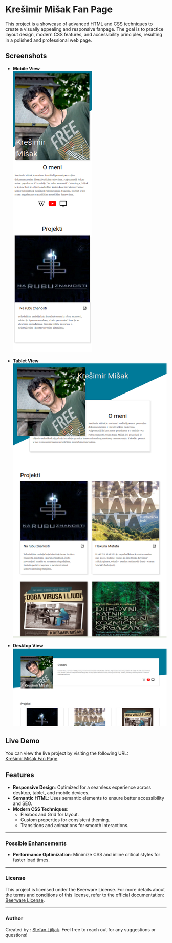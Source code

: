# Krešimir Mišak Fan Page

This [project](https://www.theodinproject.com/lessons/node-path-advanced-html-and-css-homepage) is a showcase of advanced HTML and CSS techniques to create a visually appealing and responsive fanpage. The goal is to practice layout design, modern CSS features, and accessibility principles, resulting in a polished and professional web page.

## Screenshots

- **Mobile View**  
  ![Mobile Screenshot](screenshot_mobile.png)

- **Tablet View**  
  ![Tablet Screenshot](screenshot_tablet.png)

- **Desktop View**  
  ![Desktop Screenshot](screenshot_desktop.png)

## Live Demo

You can view the live project by visiting the following URL:  
[Krešimir Mišak Fan Page](https://baplaninarenje.github.io/kresimir-misak-homepage/)

## Features

- **Responsive Design**: Optimized for a seamless experience across desktop, tablet, and mobile devices.
- **Semantic HTML**: Uses semantic elements to ensure better accessibility and SEO.
- **Modern CSS Techniques**:
  - Flexbox and Grid for layout.
  - Custom properties for consistent theming.
  - Transitions and animations for smooth interactions.

---

### Possible Enhancements

- **Performance Optimization**: Minimize CSS and inline critical styles for faster load times.

---

### License

This project is licensed under the Beerware License. For more details about the terms and conditions of this license, refer to the official documentation: [Beerware License](https://people.freebsd.org/~phk/).

---

### Author

Created by : [Stefan Ljiljak](www.linkedin.com/in/stefan-ljiljak/). Feel free to reach out for any suggestions or questions!
